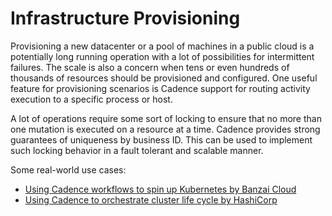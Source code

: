 # Infrastructure Provisioning

Provisioning a new datacenter or a pool of machines in a public cloud is a potentially long running operation with
a lot of possibilities for intermittent failures. The scale is also a concern when tens or even hundreds of thousands of resources should be provisioned and configured. One useful feature for provisioning scenarios is Cadence support for routing activity execution to a specific process or host.

A lot of operations require some sort of locking to ensure that no more than one mutation is executed on a resource at a time.
Cadence provides strong guarantees of uniqueness by business ID. This can be used to implement such locking behavior in a fault tolerant and scalable manner.

Some real-world use cases:

 * [Using Cadence workflows to spin up Kubernetes by Banzai Cloud](https://banzaicloud.com/blog/introduction-to-cadence/)
 * [Using Cadence to orchestrate cluster life cycle by HashiCorp](https://www.youtube.com/watch?v=kDlrM6sgk2k&feature=youtu.be&t=1188)
